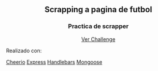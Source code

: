 

<h2 align=center>Scrapping a pagina de futbol</h2>
<h3 align="center">Practica de scrapper</h3>
<p align="center"><a target="_blank" href="https://challengescrapper-production.up.railway.app/">Ver Challenge</a></p>
  
  <p>Realizado con: </p>
    <a target=_blank href="https://cheerio.js.org/">Cheerio</a>
    <a  target=_blank href="https://expressjs.com/es/">Express</a>
    <a  target=_blank href="https://handlebarsjs.com/">Handlebars</a>
    <a  target=_blank href="https://mongoosejs.com/">Mongoose</a>
   
  

  
